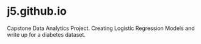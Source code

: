 # j5.github.io

Capstone Data Analytics Project. Creating Logistic Regression Models and write up for a diabetes dataset. 
